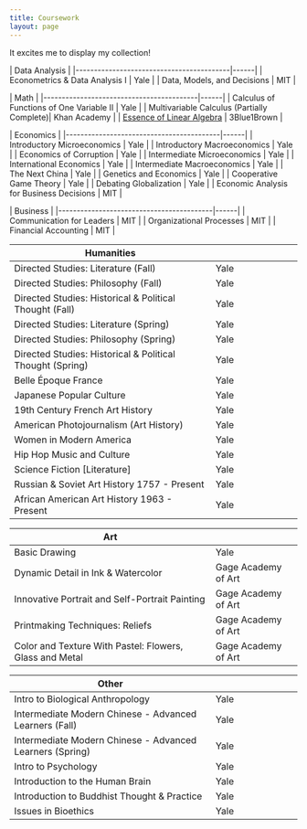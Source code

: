 ```yaml
---
title: Coursework
layout: page
---
```


<style>
table th:first-of-type {
    width: 70%;
}
table th:nth-of-type(2) {
    width: 30%;
}
</style>

It excites me to display my collection!

| Data Analysis                                |
|------------------------------------------|------|
| Econometrics & Data Analysis I           | Yale |
| Data, Models, and Decisions              | MIT  |

| Math                                |
|------------------------------------------|------|
| Calculus of Functions of One Variable II | Yale |
| Multivariable Calculus (Partially Complete)| Khan Academy |
| [Essence of Linear Algebra](https://www.youtube.com/playlist?list=PLZHQObOWTQDPD3MizzM2xVFitgF8hE_ab) | 3Blue1Brown |

| Economics                                |
|------------------------------------------|------|
| Introductory Microeconomics              | Yale |
| Introductory Macroeconomics              | Yale |
| Economics of Corruption                  | Yale |
| Intermediate Microeconomics              | Yale |
| International Economics                  | Yale |
| Intermediate Macroeconomics              | Yale |
| The Next China                           | Yale |
| Genetics and Economics                   | Yale |
| Cooperative Game Theory                  | Yale |
| Debating Globalization                   | Yale |
| Economic Analysis for Business Decisions | MIT  |

| Business                                 |
|------------------------------------------|------|
| Communication for Leaders              | MIT  |
| Organizational Processes               | MIT  |
| Financial Accounting                   | MIT  |

| Humanities                                       |      |
|--------------------------------------------------|------|
| Directed Studies: Literature (Fall)              | Yale |
| Directed Studies: Philosophy (Fall)              | Yale |
| Directed Studies: Historical & Political Thought (Fall) | Yale |
| Directed Studies: Literature (Spring)            | Yale |
| Directed Studies: Philosophy (Spring)            | Yale |
| Directed Studies: Historical & Political Thought (Spring) | Yale |
| Belle Époque France                              | Yale |
| Japanese Popular Culture                         | Yale |
| 19th Century French Art History                  | Yale |
| American Photojournalism (Art History)           | Yale |
| Women in Modern America                          | Yale |
| Hip Hop Music and Culture                        | Yale |
| Science Fiction [Literature]                     | Yale |
| Russian & Soviet Art History 1757 - Present      | Yale |
| African American Art History 1963 - Present      | Yale |

| Art                                                     |                     |
|---------------------------------------------------------|---------------------|
| Basic Drawing                                           | Yale                |
| Dynamic Detail in Ink & Watercolor                      | Gage Academy of Art |
| Innovative Portrait and Self-Portrait Painting          | Gage Academy of Art |
| Printmaking Techniques: Reliefs                         | Gage Academy of Art |
| Color and Texture With Pastel: Flowers, Glass and Metal | Gage Academy of Art |

| Other                                           |      |
|-------------------------------------------------|------|
| Intro to Biological Anthropology                | Yale |
| Intermediate Modern Chinese - Advanced Learners  (Fall) | Yale |
| Intermediate Modern Chinese - Advanced Learners (Spring) | Yale |
| Intro to Psychology                             | Yale |
| Introduction to the Human Brain                 | Yale |
| Introduction to Buddhist Thought & Practice     | Yale |
| Issues in Bioethics                             | Yale |
